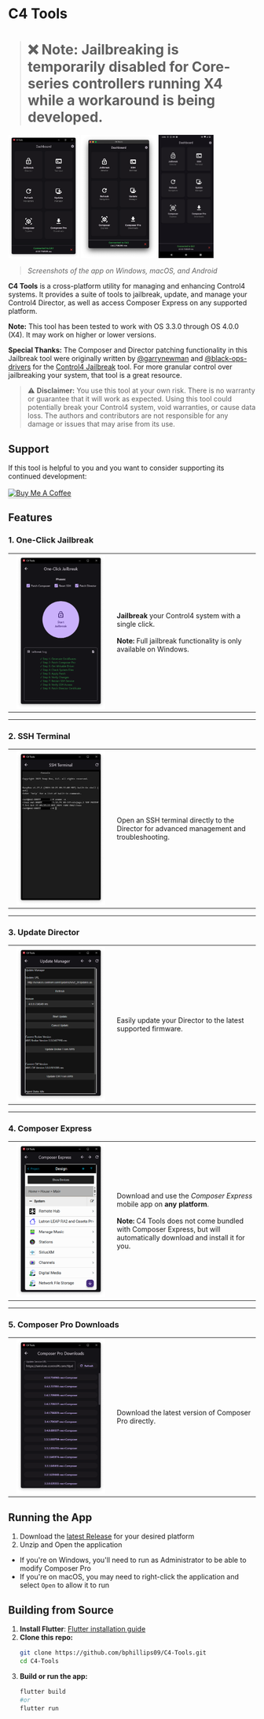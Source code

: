 # C4 Tools

> # ❌ **Note:** Jailbreaking is temporarily disabled for **Core-series controllers running X4** while a workaround is being developed.


<img src="assets/screenshots/C4Tools-DashWin.png" alt="C4 Tools Dashboard on Windows" height="250" /> <img src="assets/screenshots/C4Tools-DashMac.png" alt="C4 Tools Dashboard on Mac" height="250" /> <img src="assets/screenshots/C4Tools-DashDroid.png" alt="C4 Tools Dashboard on Android" height="250" />

> _Screenshots of the app on Windows, macOS, and Android_

<b>C4 Tools</b> is a cross-platform utility for managing and enhancing Control4 systems. It provides a suite of tools to jailbreak, update, and manage your Control4 Director, as well as access Composer Express on any supported platform.

<b>Note:</b> This tool has been tested to work with OS 3.3.0 through OS 4.0.0 (X4). It may work on higher or lower versions.

<b>Special Thanks:</b> The Composer and Director patching functionality in this Jailbreak tool were originally written by [@garrynewman](https://github.com/garrynewman) and [@black-ops-drivers](https://github.com/black-ops-drivers) for the [Control4 Jailbreak](https://github.com/garrynewman/Control4.Jailbreak/) tool. For more granular control over jailbreaking your system, that tool is a great resource.

> ⚠️ **Disclaimer:** You use this tool at your own risk. There is no warranty or guarantee that it will work as expected. Using this tool could potentially break your Control4 system, void warranties, or cause data loss. The authors and contributors are not responsible for any damage or issues that may arise from its use.

## Support

If this tool is helpful to you and you want to consider supporting its continued development:<br>
<br><a href="https://www.buymeacoffee.com/bphillips09" target="_blank"><img src="https://www.buymeacoffee.com/assets/img/custom_images/orange_img.png" alt="Buy Me A Coffee" style="height: 41px !important;width: 174px !important;box-shadow: 0px 3px 2px 0px rgba(190, 190, 190, 0.5) !important;-webkit-box-shadow: 0px 3px 2px 0px rgba(190, 190, 190, 0.5) !important;" ></a>

## Features

### 1. One-Click Jailbreak
<table>
  <tr>
    <td align="center" width="200"><img src="assets/screenshots/C4Tools-JB.png" alt="Jailbreak Screenshot" width="180" /></td>
    <td>
      <b>Jailbreak</b> your Control4 system with a single click.<br><br>
      <b>Note:</b> Full jailbreak functionality is only available on Windows.
    </td>
  </tr>
</table>

---
### 2. SSH Terminal
<table>
  <tr>
    <td align="center" width="200"><img src="assets/screenshots/C4Tools-SSH.png" alt="SSH Terminal Screenshot" width="180" /></td>
    <td>
      Open an SSH terminal directly to the Director for advanced management and troubleshooting.
    </td>
  </tr>
</table>

---
### 3. Update Director
<table>
  <tr>
    <td align="center" width="200"><img src="assets/screenshots/C4Tools-UpdateMan.png" alt="Update Director Screenshot" width="180" /></td>
    <td>
      Easily update your Director to the latest supported firmware.
    </td>
  </tr>
</table>

---
### 4. Composer Express
<table>
  <tr>
    <td align="center" width="200"><img src="assets/screenshots/C4Tools-CompEx.png" alt="Composer Express Screenshot" width="180" /></td>
    <td>
      Download and use the <i>Composer Express</i> mobile app on <b>any platform</b>.<br><br>
      <b>Note:</b> C4 Tools does not come bundled with Composer Express, but will automatically download and install it for you.
    </td>
  </tr>
</table>

---
### 5. Composer Pro Downloads
<table>
  <tr>
    <td align="center" width="200"><img src="assets/screenshots/C4Tools-CPro.png" alt="Composer Pro Screenshot" width="180" /></td>
    <td>
      Download the latest version of Composer Pro directly.
    </td>
  </tr>
</table>

## Running the App
1. Download the [latest Release](https://github.com/bphillips09/C4-Tools/releases/latest) for your desired platform
2. Unzip and Open the application
- If you're on Windows, you'll need to run as Administrator to be able to modify Composer Pro
- If you're on macOS, you may need to right-click the application and select `Open` to allow it to run

## Building from Source

1. **Install Flutter**: [Flutter installation guide](https://docs.flutter.dev/get-started/install)
2. **Clone this repo:**
   ```sh
   git clone https://github.com/bphillips09/C4-Tools.git
   cd C4-Tools
   ```
3. **Build or run the app:**
   ```sh
   flutter build
   #or 
   flutter run
   ```
